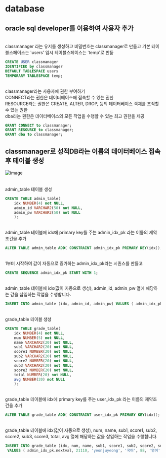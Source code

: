 # database

## oracle sql developer를 이용하여 사용자 추가
<br>classmanager 라는 유저를 생성하고 비밀번호는 classmanager로 만들고 기본 테이블스페이스는 'users' 임시 테이블스페이스는 'temp'로 만듦
``` sql
CREATE USER classmanager
IDENTIFIED by classmanager
DEFAULT TABLESPACE users
TEMPORARY TABLESPACE temp;
```

<br>classmanager라는 사용자에 권한 부여하기
<br>CONNECT라는 권한은 데이터베이스에 접속할 수 있는 권한
<br>RESOURCE라는 권한은 CREATE, ALTER, DROP, 등의 데이터베이스 객체를 조작할 수 있는 권한
<br>dba라는 권한은 데이터베이스의 모든 작업을 수행할 수 있는 최고 권한을 제공
``` sql
GRANT CONNECT to classmanager;
GRANT RESOURCE to classmanager;
GRANT dba to classmanager;
```

## classmanager로 성적DB라는 이름의 데이터베이스 접속 후 테이블 생성
![image](https://github.com/yeonjuyeong/database/assets/123055714/b26abcc1-3278-4a3c-9903-b194c50068b7)
<br>
<br>
<br> admin_table 테이블 생성
``` sql
CREATE TABLE admin_table(
    idx NUMBER(4) not NULL,
    admin_id VARCHAR2(50) not NULL,
    admin_pw VARCHAR2(50) not NULL
    );
```
<br>admin_table 테이블에 idx에 primary key를 주는 admin_idx_pk 라는 이름의 제약조건을 추가
``` sql
ALTER TABLE admin_table ADD( CONSTRAINT admin_idx_pk PRIMARY KEY(idx));
```

<br>  1부터 시작하여 값이 자동으로 증가하는 admin_idx_pk라는 시퀀스를 만들고 
``` sql
CREATE SEQUENCE admin_idx_pk START WITH 1;
```

<br> admin_table 테이블에 idx(값이 자동으로 생성), admin_id, admin_pw 열에 해당하는 값을 삽입하는 작업을 수행합니다.
``` sql
INSERT INTO admin_table (idx, admin_id, admin_pw) VALUES ( admin_idx_pk.nextval, 'moon', 'soyun');
```

<br>grade_table 테이블 생성
``` sql
CREATE TABLE grade_table(
    idx NUMBER(4) not NULL,
    num NUMBER(5) not NULL,
    name VARCHAR2(20) not NULL,
    sub1 VARCHAR2(20) not NULL,
    score1 NUMBER(20) not NULL,
    sub2 VARCHAR2(20) not NULL,
    score2 NUMBER(20) not NULL,
    sub3 VARCHAR2(20) not NULL,
    score3 NUMBER(20) not NULL,
    total NUMBER(20) not NULL,
    avg NUMBER(20) not NULL
    );
```

<br>grade_table 테이블에 idx에 primary key를 주는 user_idx_pk 라는 이름의 제약조건을 추가
``` sql
ALTER TABLE grade_table ADD( CONSTRAINT user_idx_pk PRIMARY KEY(idx));
```

<br>grade_table 테이블에 idx(값이 자동으로 생성), num, name, sub1, score1, sub2, score2, sub3, score3, total, avg 열에 해당하는 값을 삽입하는 작업을 수행합니다.
``` sql
INSERT INTO grade_table (idx, num, name, sub1, score1, sub2, score2, sub3, score3, total, avg)
 VALUES ( admin_idx_pk.nextval, 21110, 'yeonjuyeong', '국어', 88, '영어', 50, '한국사', 12, 150,50);
```
